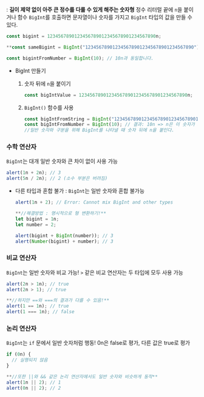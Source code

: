 : **길이 제약 없이 아주 큰 정수를 다룰 수 있게 해주는 숫자형**
정수 리터럴 끝에 `n`을 붙이거나 함수 `BigInt`를 호출하면 문자열이나 숫자를 가지고 `BigInt` 타입의 값을 만들 수 있다.

```jsx
const bigint = 1234567890123456789012345678901234567890n;

**const sameBigint = BigInt("1234567890123456789012345678901234567890");**

const bigintFromNumber = BigInt(10); // 10n과 동일합니다.
```

- BigInt 만들기
    1. 숫자 뒤에 `n`을 붙이기
        
        ```jsx
        const bigIntValue = 1234567890123456789012345678901234567890n;
        ```
        
    2. `BigInt()` 함수를 사용
        
        ```jsx
        const bigIntFromString = BigInt("1234567890123456789012345678901234567890");
        const bigIntFromNumber = BigInt(10); // 결과: 10n => n은 이 숫자가 BigInt 타입임을 나타냄
        //일반 숫자와 구분을 위해 BigInt를 나타낼 때 숫자 뒤에 n을 붙인다.
        ```
        

### 수학 연산자

`BigInt`는 대개 일반 숫자와 큰 차이 없이 사용 가능

```jsx
alert(1n + 2n); // 3
alert(5n / 2n); // 2 (소수 부분은 버려짐)
```

- 다른 타입과 혼합 불가 : `BigInt`는 일반 숫자와 혼합 불가능
    
    ```jsx
    alert(1n + 2); // Error: Cannot mix BigInt and other types
    
    **//해결방법 : 명시적으로 형 변환하기!**
    let bigint = 1n;
    let number = 2;
    
    alert(bigint + BigInt(number)); // 3
    alert(Number(bigint) + number); // 3
    ```
    

### 비교 연산자

`BigInt`는 일반 숫자와 비교 가능! `>` 같은 비교 연산자는 두 타입에 모두 사용 가능

```jsx
alert(2n > 1n); // true
alert(2n > 1); // true

**//하지만 ==와 ===의 결과가 다를 수 있음!**
alert(1 == 1n); // true
alert(1 === 1n); // false
```

### 논리 연산자

`BigInt`는 `if` 문에서 일반 숫자처럼 행동! 0n은 false로 평가, 다른 값은 true로 평가

```jsx
if (0n) {
  // 실행되지 않음
}

**//또한 ||와 && 같은 논리 연산자에서도 일반 숫자와 비슷하게 동작**
alert(1n || 2); // 1
alert(0n || 2); // 2
```
